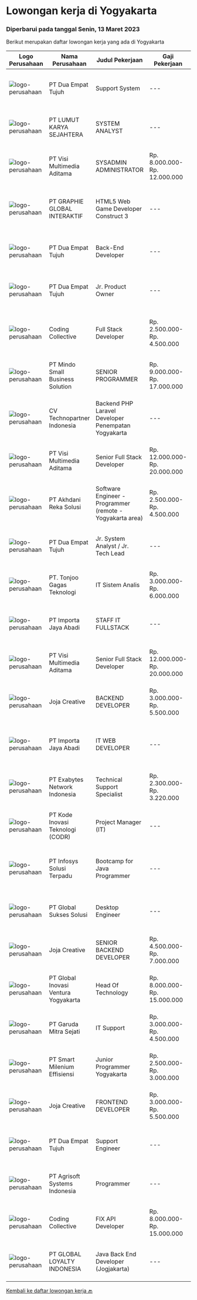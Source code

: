 
  # Lowongan kerja di Yogyakarta

  ### Diperbarui pada tanggal Senin, 13 Maret 2023

  Berikut merupakan daftar lowongan kerja yang ada di Yogyakarta

  |Logo Perusahaan | Nama Perusahaan | Judul Pekerjaan | Gaji Pekerjaan | Lokasi | Deskripsi | Tanggal diunggah | Pranala |
  | -------------- | --------------- | --------------- | --------- | --------- | -------------- | ------- | ----------- |
  |![logo-perusahaan](https://image-service-cdn.seek.com.au/77b21a0ee2c136c382dd20b539140dcaf7d79275/ee4dce1061f3f616224767ad58cb2fc751b8d2dc)|PT Dua Empat Tujuh|Support System|---|Jakarta Selatan|Duties : Monitors system services 7 x 24 Posts information regarding infrastructure/application issue Provides initial diagnostic Resolve...|Minggu, 12 Maret 2023|https://www.jobstreet.co.id/id/job/support-system-4248381?token=0~396c2096-cf46-49e2-8dea-ae0f4669db43&sectionRank=1&jobId=jobstreet-id-job-4248381|
|![logo-perusahaan](https://image-service-cdn.seek.com.au/150d7f8392d97cdae60fc015fc95cf60e6453bdd/ee4dce1061f3f616224767ad58cb2fc751b8d2dc)|PT LUMUT KARYA SEJAHTERA|SYSTEM ANALYST|---|Bantul|PT Lumut Karya Sejahera bergerak dalam bidang pembuatan software membutuhkan Team Leader / Supervisi Project dalam bidang pembuatan software aplikasi...|Minggu, 12 Maret 2023|https://www.jobstreet.co.id/id/job/system-analyst-4248332?token=0~396c2096-cf46-49e2-8dea-ae0f4669db43&sectionRank=2&jobId=jobstreet-id-job-4248332|
|![logo-perusahaan](https://image-service-cdn.seek.com.au/b8528c389ba1b59ec14f571684d5a518b5b2a7b1/ee4dce1061f3f616224767ad58cb2fc751b8d2dc)|PT Visi Multimedia Aditama|SYSADMIN ADMINISTRATOR|Rp. 8.000.000-Rp. 12.000.000|Malang|PT Visi Multimedia Aditama is a fast-growing multinational IT company that focuses on providing various IT services, building web-based application,...|Jumat, 10 Maret 2023|https://www.jobstreet.co.id/id/job/sysadmin-administrator-4257361?token=0~396c2096-cf46-49e2-8dea-ae0f4669db43&sectionRank=3&jobId=jobstreet-id-job-4257361|
|![logo-perusahaan](https://image-service-cdn.seek.com.au/4cf2a680e40684f2c1e45f1d04725525a26ebc67/ee4dce1061f3f616224767ad58cb2fc751b8d2dc)|PT GRAPHIE GLOBAL INTERAKTIF|HTML5 Web Game Developer Construct 3|---|Bali|Deskripsi Pekerjaan : Usia maksimal 35 tahun Pendidikan terakhir minimal D3 Menyenangi dunia aplikasi komputer dan pembuatan game Mempunyai kemampuan...|Minggu, 12 Maret 2023|https://www.jobstreet.co.id/id/job/html5-web-game-developer-construct-3-4258701?token=0~396c2096-cf46-49e2-8dea-ae0f4669db43&sectionRank=4&jobId=jobstreet-id-job-4258701|
|![logo-perusahaan](https://image-service-cdn.seek.com.au/77b21a0ee2c136c382dd20b539140dcaf7d79275/ee4dce1061f3f616224767ad58cb2fc751b8d2dc)|PT Dua Empat Tujuh|Back-End Developer|---|Jakarta Selatan|Mengembangkan aplikasi back-end berbasis Java / Scala Implementasi algoritma statistik / machine learning ke dalam sistem big data (Spark)...|Sabtu, 11 Maret 2023|https://www.jobstreet.co.id/id/job/back-end-developer-4245682?token=0~396c2096-cf46-49e2-8dea-ae0f4669db43&sectionRank=5&jobId=jobstreet-id-job-4245682|
|![logo-perusahaan](https://image-service-cdn.seek.com.au/77b21a0ee2c136c382dd20b539140dcaf7d79275/ee4dce1061f3f616224767ad58cb2fc751b8d2dc)|PT Dua Empat Tujuh|Jr. Product Owner|---|Jakarta Selatan|Duties : Bersama tim developer melakukan perancangan, kontrol dan evaluasi terhadap proses pengembangan perangkat lunak Memastikan pengembangan...|Sabtu, 11 Maret 2023|https://www.jobstreet.co.id/id/job/jr.-product-owner-4245823?token=0~396c2096-cf46-49e2-8dea-ae0f4669db43&sectionRank=6&jobId=jobstreet-id-job-4245823|
|![logo-perusahaan](https://image-service-cdn.seek.com.au/24a7297959412a4000416265921f6daa6368513d/ee4dce1061f3f616224767ad58cb2fc751b8d2dc)|Coding Collective|Full Stack Developer|Rp. 2.500.000-Rp. 4.500.000|Yogyakarta|Our client is a cybersecurity company from Yogyakarta which focuses on vulnerability assessment and penetration testing.RESPONSIBILITIESThe successful...|Senin, 13 Maret 2023|https://www.jobstreet.co.id/id/job/full-stack-developer-4257528?token=0~396c2096-cf46-49e2-8dea-ae0f4669db43&sectionRank=7&jobId=jobstreet-id-job-4257528|
|![logo-perusahaan](https://i.ibb.co/sqvTCh9/112815900-stock-vector-no-image-available-icon-flat-vector.webp)|PT Mindo Small Business Solution|SENIOR PROGRAMMER|Rp. 9.000.000-Rp. 17.000.000|Yogyakarta|Qualifications: Expertise in one of these Programming languages is a must (python, PHP or Golang). Good analytical skills and ability to follow the...|Jumat, 10 Maret 2023|https://www.jobstreet.co.id/id/job/senior-programmer-4256947?token=0~396c2096-cf46-49e2-8dea-ae0f4669db43&sectionRank=8&jobId=jobstreet-id-job-4256947|
|![logo-perusahaan](https://image-service-cdn.seek.com.au/0450212d0f2fac819d8172c4e40993deba1f5f54/ee4dce1061f3f616224767ad58cb2fc751b8d2dc)|CV Technopartner Indonesia|Backend PHP Laravel Developer Penempatan Yogyakarta|---|Yogyakarta|Job Description &amp; Requirements : Build Web Application (PHP, Laravel) Experienced in making or integrating API Experienced in using versioning...|Jumat, 10 Maret 2023|https://www.jobstreet.co.id/id/job/backend-php-laravel-developer-penempatan-yogyakarta-4237772?token=0~396c2096-cf46-49e2-8dea-ae0f4669db43&sectionRank=9&jobId=jobstreet-id-job-4237772|
|![logo-perusahaan](https://image-service-cdn.seek.com.au/77d5dc00becab49233feb1de82d916f236fba28a/ee4dce1061f3f616224767ad58cb2fc751b8d2dc)|PT Visi Multimedia Aditama|Senior Full Stack Developer|Rp. 12.000.000-Rp. 20.000.000|Malang|Responsibilities: Develop application using ReactJs and/or NextJS. Work closely with Product Leader to design and build new features and insightful...|Sabtu, 11 Maret 2023|https://www.jobstreet.co.id/id/job/senior-full-stack-developer-4245816?token=0~396c2096-cf46-49e2-8dea-ae0f4669db43&sectionRank=10&jobId=jobstreet-id-job-4245816|
|![logo-perusahaan](https://image-service-cdn.seek.com.au/209145b20f81b061085e061c426f6bfc67f9b961/ee4dce1061f3f616224767ad58cb2fc751b8d2dc)|PT Akhdani Reka Solusi|Software Engineer - Programmer (remote - Yogyakarta area)|Rp. 2.500.000-Rp. 4.500.000|Yogyakarta|Keuntungan Junior level / fresh grad sedang cari pengalaman kerja? Tempat kerja yang mendidik team atas kerja keras dan kreativitas? dan bekerja...|Kamis, 09 Maret 2023|https://www.jobstreet.co.id/id/job/software-engineer-programmer-remote-yogyakarta-area-4255334?token=0~396c2096-cf46-49e2-8dea-ae0f4669db43&sectionRank=11&jobId=jobstreet-id-job-4255334|
|![logo-perusahaan](https://image-service-cdn.seek.com.au/77b21a0ee2c136c382dd20b539140dcaf7d79275/ee4dce1061f3f616224767ad58cb2fc751b8d2dc)|PT Dua Empat Tujuh|Jr. System Analyst / Jr. Tech Lead|---|Jakarta Selatan|Memimpin tim developer (backend dan frontend developer) dalam membangun aplikasi berbasis web Berkolaborasi dengan product owner dalam merancang story...|Jumat, 10 Maret 2023|https://www.jobstreet.co.id/id/job/jr.-system-analyst-jr.-tech-lead-4244934?token=0~396c2096-cf46-49e2-8dea-ae0f4669db43&sectionRank=12&jobId=jobstreet-id-job-4244934|
|![logo-perusahaan](https://image-service-cdn.seek.com.au/4600908cb60ff997f84b15ff5c52e4f4c2ee93ea/ee4dce1061f3f616224767ad58cb2fc751b8d2dc)|PT. Tonjoo Gagas Teknologi|IT Sistem Analis|Rp. 3.000.000-Rp. 6.000.000|Sleman|✔ Requirement: Memiliki pengetahuan teknis yang baik tentang teknologi web (sistem informasi, website, aplikasi mobile). Memiliki pengalaman...|Selasa, 07 Maret 2023|https://www.jobstreet.co.id/id/job/it-sistem-analis-4252347?token=0~396c2096-cf46-49e2-8dea-ae0f4669db43&sectionRank=13&jobId=jobstreet-id-job-4252347|
|![logo-perusahaan](https://image-service-cdn.seek.com.au/cd40cd7d97052507a8ec3890747892cc72020ed8/ee4dce1061f3f616224767ad58cb2fc751b8d2dc)|PT Importa Jaya Abadi|STAFF IT FULLSTACK|---|Sleman|IT FULLSTACKKUALIFIKASI Usia maksimal 25 tahun Pendidikan IT/System Informasi Familiar dengan PHP, Rest API, Laravel, CI MySQL, CSS dan JQuery,...|Selasa, 07 Maret 2023|https://www.jobstreet.co.id/id/job/staff-it-fullstack-4251542?token=0~396c2096-cf46-49e2-8dea-ae0f4669db43&sectionRank=14&jobId=jobstreet-id-job-4251542|
|![logo-perusahaan](https://image-service-cdn.seek.com.au/b8528c389ba1b59ec14f571684d5a518b5b2a7b1/ee4dce1061f3f616224767ad58cb2fc751b8d2dc)|PT Visi Multimedia Aditama|Senior Full Stack Developer|Rp. 12.000.000-Rp. 20.000.000|Malang|Responsibilities: Develop application using ReactJs and/or NextJS. Work closely with Product Leader to design and build new features and insightful...|Jumat, 10 Maret 2023|https://www.jobstreet.co.id/id/job/senior-full-stack-developer-4257369?token=0~396c2096-cf46-49e2-8dea-ae0f4669db43&sectionRank=15&jobId=jobstreet-id-job-4257369|
|![logo-perusahaan](https://image-service-cdn.seek.com.au/60d7583092c3b48195dbdf83e42b2c982351ddda/ee4dce1061f3f616224767ad58cb2fc751b8d2dc)|Joja Creative|BACKEND DEVELOPER|Rp. 3.000.000-Rp. 5.500.000|Yogyakarta|RESPONSIBILITIES:·        Participate in the entire application lifecycle, focusing on coding and debugging·        Write clean code to develop...|Kamis, 09 Maret 2023|https://www.jobstreet.co.id/id/job/backend-developer-4256747?token=0~396c2096-cf46-49e2-8dea-ae0f4669db43&sectionRank=16&jobId=jobstreet-id-job-4256747|
|![logo-perusahaan](https://image-service-cdn.seek.com.au/cd40cd7d97052507a8ec3890747892cc72020ed8/ee4dce1061f3f616224767ad58cb2fc751b8d2dc)|PT Importa Jaya Abadi|IT WEB DEVELOPER|---|Yogyakarta|IT WEB DEVELOPERKUALIFIKASI Usia maksimal 30 tahun Pendidikan IT/System Informasi Familiar dengan PHP, Rest API, Laravel, CI MySQL, CSS dan JQuery,...|Selasa, 07 Maret 2023|https://www.jobstreet.co.id/id/job/it-web-developer-4252645?token=0~396c2096-cf46-49e2-8dea-ae0f4669db43&sectionRank=17&jobId=jobstreet-id-job-4252645|
|![logo-perusahaan](https://image-service-cdn.seek.com.au/d9717523e5372f63adb1fd5f2751b16e2884631a/ee4dce1061f3f616224767ad58cb2fc751b8d2dc)|PT Exabytes Network Indonesia|Technical Support Specialist|Rp. 2.300.000-Rp. 3.220.000|Yogyakarta|• To provide technical assistance to clients for products &amp; services offered by Exabytes• To provide guidance to clients for products &amp;...|Rabu, 08 Maret 2023|https://www.jobstreet.co.id/id/job/technical-support-specialist-4253408?token=0~396c2096-cf46-49e2-8dea-ae0f4669db43&sectionRank=18&jobId=jobstreet-id-job-4253408|
|![logo-perusahaan](https://image-service-cdn.seek.com.au/6d97a4ffe0f325e8e84b260a2064eead4009eff7/ee4dce1061f3f616224767ad58cb2fc751b8d2dc)|PT Kode Inovasi Teknologi (CODR)|Project Manager (IT)|---|Jakarta Raya|Job Description: Fully involved in full Software Development Lifecycle using waterfall / agile methodology Scheduling of project milestones,...|Selasa, 07 Maret 2023|https://www.jobstreet.co.id/id/job/project-manager-it-4251860?token=0~396c2096-cf46-49e2-8dea-ae0f4669db43&sectionRank=19&jobId=jobstreet-id-job-4251860|
|![logo-perusahaan](https://image-service-cdn.seek.com.au/82d403a01c9fe504042ec15fa2581f27695b6446/ee4dce1061f3f616224767ad58cb2fc751b8d2dc)|PT Infosys Solusi Terpadu|Bootcamp for Java Programmer|---|Yogyakarta|Learning and conduct software analysis, programming, testing, and debugging, as well as recommending changes to improve the established processes....|Kamis, 09 Maret 2023|https://www.jobstreet.co.id/id/job/bootcamp-for-java-programmer-4234542?token=0~396c2096-cf46-49e2-8dea-ae0f4669db43&sectionRank=20&jobId=jobstreet-id-job-4234542|
|![logo-perusahaan](https://image-service-cdn.seek.com.au/f494db2ac8c7d08350bf47fb863706a2c8511c12/ee4dce1061f3f616224767ad58cb2fc751b8d2dc)|PT Global Sukses Solusi|Desktop Engineer|---|Yogyakarta|Job SummaryOur backend programmer will develop and maintain custom modifications to ERP's core system. Develop and maintain data integration and...|Kamis, 09 Maret 2023|https://www.jobstreet.co.id/id/job/desktop-engineer-4255189?token=0~396c2096-cf46-49e2-8dea-ae0f4669db43&sectionRank=21&jobId=jobstreet-id-job-4255189|
|![logo-perusahaan](https://image-service-cdn.seek.com.au/60d7583092c3b48195dbdf83e42b2c982351ddda/ee4dce1061f3f616224767ad58cb2fc751b8d2dc)|Joja Creative|SENIOR BACKEND DEVELOPER|Rp. 4.500.000-Rp. 7.000.000|Yogyakarta|RESPONSIBILITIES:·        Participate in the entire application lifecycle, focusing on coding and debugging·        Write clean code to develop...|Kamis, 09 Maret 2023|https://www.jobstreet.co.id/id/job/senior-backend-developer-4256745?token=0~396c2096-cf46-49e2-8dea-ae0f4669db43&sectionRank=22&jobId=jobstreet-id-job-4256745|
|![logo-perusahaan](https://image-service-cdn.seek.com.au/1b9212d17d4b9821d9bb34fc77800702f26bd40d/ee4dce1061f3f616224767ad58cb2fc751b8d2dc)|PT Global Inovasi Ventura Yogyakarta|Head Of Technology|Rp. 8.000.000-Rp. 15.000.000|Yogyakarta|Main Responsibilities : Setting a vision for how technology is going to be. Ensuring that the tech resources and plans will meet the company's short...|Selasa, 07 Maret 2023|https://www.jobstreet.co.id/id/job/head-of-technology-4252429?token=0~396c2096-cf46-49e2-8dea-ae0f4669db43&sectionRank=23&jobId=jobstreet-id-job-4252429|
|![logo-perusahaan](https://image-service-cdn.seek.com.au/54639f2b4dc054188c802440b16462224c65de60/ee4dce1061f3f616224767ad58cb2fc751b8d2dc)|PT Garuda Mitra Sejati|IT Support|Rp. 3.000.000-Rp. 4.500.000|Sleman|Kualifikasi: Usia Maks. 30 tahun Pendidikan minimal S1 Teknik Informatika/ Sistem Informasi/ Teknik Komputer Memiliki pengalaman dibidang IT lebih...|Sabtu, 04 Maret 2023|https://www.jobstreet.co.id/id/job/it-support-4249003?token=0~396c2096-cf46-49e2-8dea-ae0f4669db43&sectionRank=24&jobId=jobstreet-id-job-4249003|
|![logo-perusahaan](https://image-service-cdn.seek.com.au/5aa1412635f7d8bd85eecbfaa8fb9b59f4b69f25/ee4dce1061f3f616224767ad58cb2fc751b8d2dc)|PT Smart Milenium Effisiensi|Junior Programmer Yogyakarta|Rp. 2.500.000-Rp. 3.000.000|Yogyakarta|Kualifikasi : 1.  Max usia 27 tahun 2. Pendidikan min. SMK Jurusan Teknik Komputer dan Jaringan 3. Berkepribadian baik dan motivasi tinggi 4. Mampu...|Senin, 06 Maret 2023|https://www.jobstreet.co.id/id/job/junior-programmer-yogyakarta-4251230?token=0~396c2096-cf46-49e2-8dea-ae0f4669db43&sectionRank=25&jobId=jobstreet-id-job-4251230|
|![logo-perusahaan](https://image-service-cdn.seek.com.au/60d7583092c3b48195dbdf83e42b2c982351ddda/ee4dce1061f3f616224767ad58cb2fc751b8d2dc)|Joja Creative|FRONTEND DEVELOPER|Rp. 3.000.000-Rp. 5.500.000|Yogyakarta|RESPONSIBILITIES: Developing features of web application  Evaluating UI and UX effectiveness Keeping up to date with recent technological and design...|Kamis, 09 Maret 2023|https://www.jobstreet.co.id/id/job/frontend-developer-4256744?token=0~396c2096-cf46-49e2-8dea-ae0f4669db43&sectionRank=26&jobId=jobstreet-id-job-4256744|
|![logo-perusahaan](https://image-service-cdn.seek.com.au/77b21a0ee2c136c382dd20b539140dcaf7d79275/ee4dce1061f3f616224767ad58cb2fc751b8d2dc)|PT Dua Empat Tujuh|Support Engineer|---|Yogyakarta|Kualifikasi: SMK, D3, S1 TKJ, RPL, Sistem Informasi / Teknik Informatika Mengerti algoritma pemrograman Menguasai minimal satu bahasa pemrograman...|Senin, 06 Maret 2023|https://www.jobstreet.co.id/id/job/support-engineer-4249367?token=0~396c2096-cf46-49e2-8dea-ae0f4669db43&sectionRank=27&jobId=jobstreet-id-job-4249367|
|![logo-perusahaan](https://image-service-cdn.seek.com.au/a37c443d93fc82025d0656f728ef46b5f73925af/ee4dce1061f3f616224767ad58cb2fc751b8d2dc)|PT Agrisoft Systems Indonesia|Programmer|---|Sleman|Mendeteksi bug atau debugging program Melakukan pengujian atau testing program Melakukan analisis kebutuhan Requirements: Good skill in SQL/Database...|Rabu, 08 Maret 2023|https://www.jobstreet.co.id/id/job/programmer-4254131?token=0~396c2096-cf46-49e2-8dea-ae0f4669db43&sectionRank=28&jobId=jobstreet-id-job-4254131|
|![logo-perusahaan](https://image-service-cdn.seek.com.au/4fddfd60b14a8dda81ad69840105bea3030f5eb5/ee4dce1061f3f616224767ad58cb2fc751b8d2dc)|Coding Collective|FIX API Developer|Rp. 8.000.000-Rp. 15.000.000|Yogyakarta|Responsibility Connecting an Excel spreadsheet  to a FIX API involves creating an automated script that can trigger the FIX API from within Excel....|Selasa, 07 Maret 2023|https://www.jobstreet.co.id/id/job/fix-api-developer-4252198?token=0~396c2096-cf46-49e2-8dea-ae0f4669db43&sectionRank=29&jobId=jobstreet-id-job-4252198|
|![logo-perusahaan](https://image-service-cdn.seek.com.au/73a8e7ddf5b69487233fbbb3c0f06556b090db98/ee4dce1061f3f616224767ad58cb2fc751b8d2dc)|PT GLOBAL LOYALTY INDONESIA|Java Back End Developer (Jogjakarta)|---|Yogyakarta|Responsibilities : Create, maintain, and improve highly concurrent systems. Be part of a team and collaborate across groups. Write clean code using...|Selasa, 07 Maret 2023|https://www.jobstreet.co.id/id/job/java-back-end-developer-jogjakarta-4252309?token=0~396c2096-cf46-49e2-8dea-ae0f4669db43&sectionRank=30&jobId=jobstreet-id-job-4252309|


  [Kembali ke daftar lowongan kerja 🔙](../README.md#daftar-lowongan-kerja)
  